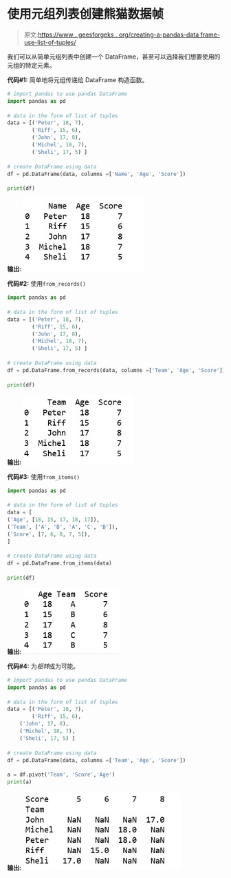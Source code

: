# 使用元组列表创建熊猫数据帧

> 原文:[https://www . geesforgeks . org/creating-a-pandas-data frame-use-list-of-tuples/](https://www.geeksforgeeks.org/creating-a-pandas-dataframe-using-list-of-tuples/)

我们可以从简单元组列表中创建一个 DataFrame，甚至可以选择我们想要使用的元组的特定元素。

**代码#1:** 简单地将元组传递给 DataFrame 构造函数。

```py
# import pandas to use pandas DataFrame
import pandas as pd

# data in the form of list of tuples
data = [('Peter', 18, 7),
        ('Riff', 15, 6),
        ('John', 17, 8),
        ('Michel', 18, 7),
        ('Sheli', 17, 5) ]

# create DataFrame using data
df = pd.DataFrame(data, columns =['Name', 'Age', 'Score'])

print(df) 
```

**输出:**
![](img/a8978a0850d3e58178aa1be99e4b35c0.png)

**代码#2:** 使用`from_records()`

```py
import pandas as pd

# data in the form of list of tuples
data = [('Peter', 18, 7),
        ('Riff', 15, 6),
        ('John', 17, 8),
        ('Michel', 18, 7),
        ('Sheli', 17, 5) ]

# create DataFrame using data
df = pd.DataFrame.from_records(data, columns =['Team', 'Age', 'Score'])

print(df) 
```

**输出:**
![](img/bbc65fe4a0d7ce37627b0037b94f2d1e.png)

**代码#3:** 使用`from_items()`

```py
import pandas as pd

# data in the form of list of tuples
data = [
('Age', [18, 15, 17, 18, 17]),
('Team', ['A', 'B', 'A', 'C', 'B']),
('Score', [7, 6, 8, 7, 5]),
]

# create DataFrame using data
df = pd.DataFrame.from_items(data)

print(df) 
```

**输出:**
![](img/c476fc25b6379745233f242b7d1cd6a8.png)

**代码#4:** 为*枢转*成为可能。

```py
# import pandas to use pandas DataFrame
import pandas as pd

# data in the form of list of tuples
data = [('Peter', 18, 7),
        ('Riff', 15, 6),
    ('John', 17, 8),
    ('Michel', 18, 7),
    ('Sheli', 17, 5) ]

# create DataFrame using data
df = pd.DataFrame(data, columns =['Team', 'Age', 'Score'])

a = df.pivot('Team', 'Score','Age')
print(a)
```

**输出:**
![](img/bb89c77d8f89dc386f66389d017d7038.png)
